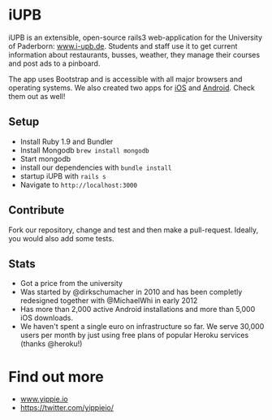 # iUPB
iUPB is an extensible, open-source rails3 web-application for the University of Paderborn: www.i-upb.de.
Students and staff use it to get current information about restaurants, busses, weather, they manage their courses and post ads to a pinboard.

The app uses Bootstrap and is accessible with all major browsers and operating systems.
We also created two apps for [iOS](https://github.com/yippie-io/iUPB-iOS-App) and [Android](https://github.com/yippie-io/iUPB-Android). Check them out as well!

## Setup
- Install Ruby 1.9 and Bundler
- Install Mongodb `brew install mongodb`
- Start mongodb 
- install our dependencies with `bundle install`
- startup iUPB with `rails s`
- Navigate to `http://localhost:3000`

## Contribute
Fork our repository, change and test and then make a pull-request. Ideally, you would also add some tests.

## Stats
- Got a price from the university
- Was started by @dirkschumacher in 2010 and has been completly redesigned together with @MichaelWhi in early 2012
- Has more than 2,000 active Android installations and more than 5,000 iOS downloads.
- We haven't spent a single euro on infrastructure so far. We serve 30,000 users per month by just using free plans of popular Heroku services (thanks @heroku!)

# Find out more

- www.yippie.io
- https://twitter.com/yippieio/
